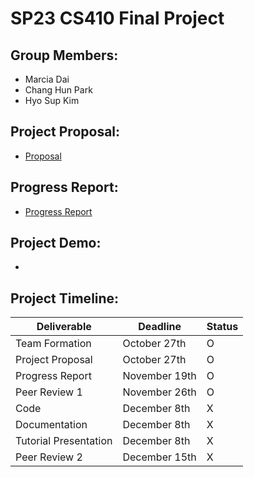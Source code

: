 # SP23 CS410 Final Project

## Group Members:

- Marcia Dai
- Chang Hun Park
- Hyo Sup Kim

## Project Proposal:

- [Proposal](https://github.com/Henesys/CS410FinalProject/blob/main/Proposal.pdf)

## Progress Report:

- [Progress Report](https://github.com/Henesys/CS410FinalProject/blob/main/ProgressReport.pdf)

## Project Demo:

-

## Project Timeline:

| Deliverable           | Deadline      | Status |
| --------------------- | ------------- | ------ |
| Team Formation        | October 27th  | O      |
| Project Proposal      | October 27th  | O      |
| Progress Report       | November 19th | O      |
| Peer Review 1         | November 26th | O      |
| Code                  | December 8th  | X      |
| Documentation         | December 8th  | X      |
| Tutorial Presentation | December 8th  | X      |
| Peer Review 2         | December 15th | X      |

